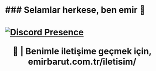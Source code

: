 <h1 class="center">### Selamlar herkese, ben emir 👋<h1>

[![Discord Presence](https://lanyard.cnrad.dev/api/663073153827733504?theme=dark&borderRadius=30px)](https://discord.com/users/663073153827733504)

  <center>🌱 | Benimle iletişime geçmek için, emirbarut.com.tr/iletisim/</center>

<!--
**febarut/febarut** is a ✨ _special_ ✨ repository because its `README.md` (this file) appears on your GitHub profile.

Here are some ideas to get you started:

- 🔭 I’m currently working on ...
- 🌱 I’m currently learning ...
- 👯 I’m looking to collaborate on ...
- 🤔 I’m looking for help with ...
- 💬 Ask me about ...
- 📫 How to reach me: ...
- 😄 Pronouns: ...
- ⚡ Fun fact: ...
-->

